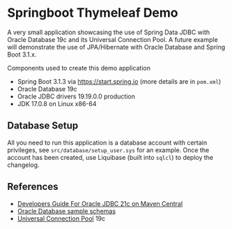# Springboot Thymeleaf Demo

A very small application showcasing the use of Spring Data JDBC with Oracle Database 19c and its Universal Connection Pool.
A future example will demonstrate the use of JPA/Hibernate with Oracle Database and Spring Boot 3.1.x. 

Components used to create this demo application

- Spring Boot 3.1.3 via <https://start.spring.io> (more details are in `pom.xml`)
- Oracle Database 19c
- Oracle JDBC drivers 19.19.0.0 production
- JDK 17.0.8 on Linux x86-64

## Database Setup

All you need to run this application is a database account with certain privileges, see `src/database/setup_user.sys` 
for an example. Once the account has been created, use Liquibase (built into `sqlcl`) to deploy the changelog.

## References

- [Developers Guide For Oracle JDBC 21c on Maven Central](https://www.oracle.com/database/technologies/maven-central-guide.html)
- [Oracle Database sample schemas](https://github.com/oracle-samples/db-sample-schemas)
- [Universal Connection Pool](https://docs.oracle.com/en/database/oracle/oracle-database/19/jjucp/index.html#Oracle%C2%AE) 19c